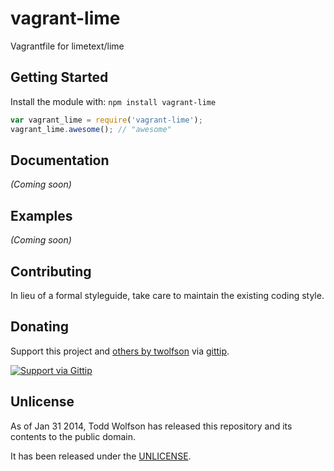 # vagrant-lime

Vagrantfile for limetext/lime

## Getting Started
Install the module with: `npm install vagrant-lime`

```javascript
var vagrant_lime = require('vagrant-lime');
vagrant_lime.awesome(); // "awesome"
```

## Documentation
_(Coming soon)_

## Examples
_(Coming soon)_

## Contributing
In lieu of a formal styleguide, take care to maintain the existing coding style.

## Donating
Support this project and [others by twolfson][gittip] via [gittip][].

[![Support via Gittip][gittip-badge]][gittip]

[gittip-badge]: https://rawgithub.com/twolfson/gittip-badge/master/dist/gittip.png
[gittip]: https://www.gittip.com/twolfson/

## Unlicense
As of Jan 31 2014, Todd Wolfson has released this repository and its contents to the public domain.

It has been released under the [UNLICENSE][].

[UNLICENSE]: UNLICENSE
